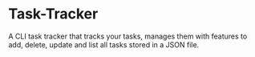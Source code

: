 # Task-Tracker
A CLI task tracker that tracks your tasks, manages them with features to add, delete, update and list all tasks stored in a JSON file.
